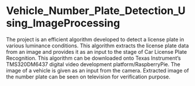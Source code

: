 # Vehicle_Number_Plate_Detection_Using_ImageProcessing
The project is an efficient algorithm  developed to detect a license plate in various luminance conditions. This algorithm extracts the license plate data from an image and provides it as an input to the stage of Car License Plate Recognition. This algorithm can be downloaded onto Texas Instrument’s TMS320DM6437 digital video development platform/RaspberryPie. The image of a vehicle is given as an input from the camera. Extracted image of the number plate can be seen on television for verification purpose.
